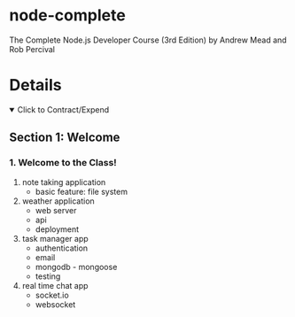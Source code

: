 # node-complete

The Complete Node.js Developer Course (3rd Edition) by Andrew Mead and Rob Percival

# Details

<details open> 
  <summary>Click to Contract/Expend</summary>

## Section 1: Welcome

### 1. Welcome to the Class!

1. note taking application
   - basic feature: file system
2. weather application
   - web server
   - api
   - deployment
3. task manager app
   - authentication
   - email
   - mongodb - mongoose
   - testing
4. real time chat app
   - socket.io
   - websocket

</details>

